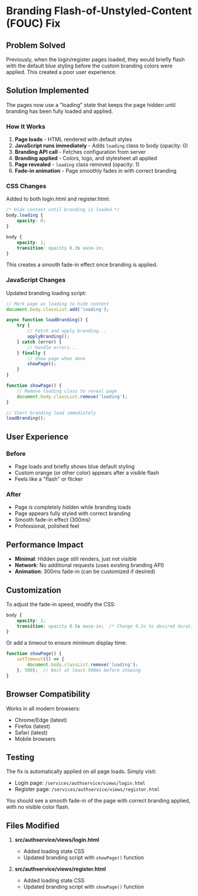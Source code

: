 # Branding Flash-of-Unstyled-Content (FOUC) Fix

## Problem Solved

Previously, when the login/register pages loaded, they would briefly flash with the default blue styling before the custom branding colors were applied. This created a poor user experience.

## Solution Implemented

The pages now use a "loading" state that keeps the page hidden until branding has been fully loaded and applied.

### How It Works

1. **Page loads** - HTML rendered with default styles
2. **JavaScript runs immediately** - Adds `loading` class to body (opacity: 0)
3. **Branding API call** - Fetches configuration from server
4. **Branding applied** - Colors, logo, and stylesheet all applied
5. **Page revealed** - `loading` class removed (opacity: 1)
6. **Fade-in animation** - Page smoothly fades in with correct branding

### CSS Changes

Added to both login.html and register.html:

```css
/* Hide content until branding is loaded */
body.loading {
    opacity: 0;
}

body {
    opacity: 1;
    transition: opacity 0.3s ease-in;
}
```

This creates a smooth fade-in effect once branding is applied.

### JavaScript Changes

Updated branding loading script:

```javascript
// Mark page as loading to hide content
document.body.classList.add('loading');

async function loadBranding() {
    try {
        // Fetch and apply branding...
        applyBranding();
    } catch (error) {
        // Handle errors...
    } finally {
        // Show page when done
        showPage();
    }
}

function showPage() {
    // Remove loading class to reveal page
    document.body.classList.remove('loading');
}

// Start branding load immediately
loadBranding();
```

## User Experience

### Before
- Page loads and briefly shows blue default styling
- Custom orange (or other color) appears after a visible flash
- Feels like a "flash" or flicker

### After
- Page is completely hidden while branding loads
- Page appears fully styled with correct branding
- Smooth fade-in effect (300ms)
- Professional, polished feel

## Performance Impact

- **Minimal**: Hidden page still renders, just not visible
- **Network**: No additional requests (uses existing branding API)
- **Animation**: 300ms fade-in (can be customized if desired)

## Customization

To adjust the fade-in speed, modify the CSS:

```css
body {
    opacity: 1;
    transition: opacity 0.5s ease-in;  /* Change 0.3s to desired duration */
}
```

Or add a timeout to ensure minimum display time:

```javascript
function showPage() {
    setTimeout(() => {
        document.body.classList.remove('loading');
    }, 500);  // Wait at least 500ms before showing
}
```

## Browser Compatibility

Works in all modern browsers:
- Chrome/Edge (latest)
- Firefox (latest)
- Safari (latest)
- Mobile browsers

## Testing

The fix is automatically applied on all page loads. Simply visit:
- Login page: `/services/authservice/views/login.html`
- Register page: `/services/authservice/views/register.html`

You should see a smooth fade-in of the page with correct branding applied, with no visible color flash.

## Files Modified

1. **src/authservice/views/login.html**
   - Added loading state CSS
   - Updated branding script with `showPage()` function

2. **src/authservice/views/register.html**
   - Added loading state CSS
   - Updated branding script with `showPage()` function
